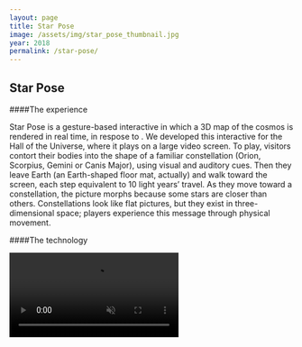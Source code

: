 ```yaml
---
layout: page
title: Star Pose
image: /assets/img/star_pose_thumbnail.jpg
year: 2018
permalink: /star-pose/
---
```


## Star Pose

####The experience

Star Pose is a gesture-based interactive in which a 3D map of the cosmos is rendered in real time, in respose to . We developed this interactive for the Hall of the Universe, where it plays on a large video screen. To play, visitors contort their bodies into the shape of a familiar constellation (Orion, Scorpius, Gemini or Canis Major), using visual and auditory cues. Then they leave Earth (an Earth-shaped floor mat, actually) and walk toward the screen, each step equivalent to 10 light years’ travel. As they move toward a constellation, the picture morphs because some stars are closer than others. Constellations look like flat pictures, but they exist in three-dimensional space; players experience this message through physical movement.

####The technology

<video src="/assets/video/star_pose.mp4" muted autoplay loop controls></video>
